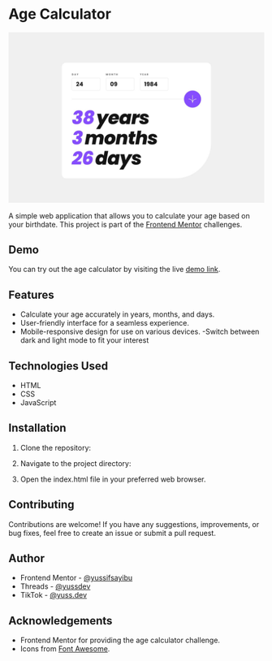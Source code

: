 
# Age Calculator

![Age Calculator Screenshot](design/desktop-completed.jpg)

A simple web application that allows you to calculate your age based on your birthdate. This project is part of the [Frontend Mentor](https://www.frontendmentor.io/) challenges.

## Demo

You can try out the age calculator by visiting the live [demo link](https://your-demo-link.com).

## Features

- Calculate your age accurately in years, months, and days.
- User-friendly interface for a seamless experience.
- Mobile-responsive design for use on various devices.
-Switch between dark and light mode to fit your interest

## Technologies Used

- HTML
- CSS
- JavaScript

## Installation

1. Clone the repository:


2. Navigate to the project directory:



3. Open the index.html file in your preferred web browser.


## Contributing

Contributions are welcome! If you have any suggestions, improvements, or bug fixes, feel free to create an issue or submit a pull request.

## Author

- Frontend Mentor - [@yussifsayibu](https://www.frontendmentor.io/profile/yussifsayibu)
- Threads - [@yussdev](https://www.twitter.com/yussdev)
- TikTok - [@yuss.dev](https://www.twitter.com/yuss.dev)


## Acknowledgements

- Frontend Mentor for providing the age calculator challenge.
- Icons from [Font Awesome](https://fontawesome.com/).


